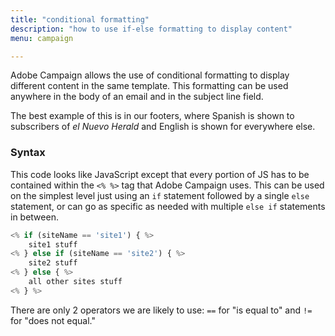 ```yaml
---
title: "conditional formatting"
description: "how to use if-else formatting to display content"
menu: campaign

---
```

Adobe Campaign allows the use of conditional formatting to display different content in the same template. This formatting can be used anywhere in the body of an email and in the subject line field.

The best example of this is in our footers, where Spanish is shown to subscribers of *el Nuevo Herald* and English is shown for everywhere else.

### Syntax
This code looks like JavaScript except that every portion of JS has to be contained within the `<% %>` tag that Adobe Campaign uses. This can be used on the simplest level just using an `if` statement followed by a single `else` statement, or can go as specific as needed with multiple `else if` statements in between.

```javascript
<% if (siteName == 'site1') { %>
	site1 stuff
<% } else if (siteName == 'site2') { %>
	site2 stuff
<% } else { %>
	all other sites stuff
<% } %>
```

<div class="note">
There are only 2 operators we are likely to use: <code>==</code> for "is equal to" and <code>!=</code> for "does not equal."
</div>
